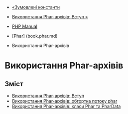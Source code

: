 - [«Зумовлені константи](phar.constants.md)
- [Використання Phar-архівів: Вступ »](phar.using.intro.md)

- [PHP Manual](index.md)
- [Phar] (book.phar.md)
- Використання Phar-архівів

# Використання Phar-архівів

## Зміст

- [Використання Phar-архівів: Вступ](phar.using.intro.md)
- [Використання Phar-архівів: обгортка потоку
phar](phar.using.stream.md)
- [Використання Phar-архівів: класи Phar та
PharData](phar.using.object.md)
